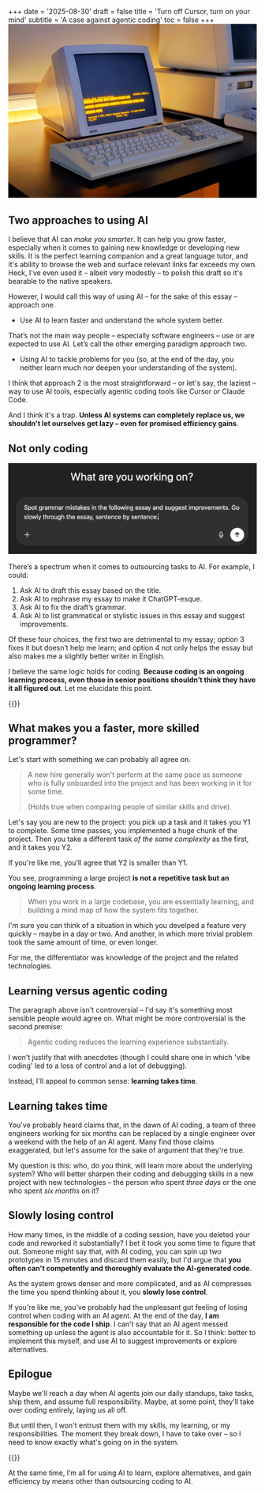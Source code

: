 +++
date = '2025-08-30'
draft = false
title = 'Turn off Cursor, turn on your mind'
subtitle = 'A case against agentic coding'
toc = false
+++
![Photo of VT320 terminal in ambient surroundings](vt320.jpg)

## Two approaches to using AI

I believe that AI can *make you smarter*. It can help you grow faster,
especially when it comes to gaining new knowledge or developing new skills. It
is the perfect learning companion and a great language tutor, and it's ability
to browse the web and surface relevant links far exceeds my own. Heck, I've
even used it – albeit very modestly – to polish this draft so it's bearable to
the native speakers.

However, I would call this way of using AI – for the sake of this essay –
approach one.

- Use AI to learn faster and understand the whole system better.

That’s not the main way people – especially software engineers – use or are
expected to use AI. Let’s call the other emerging paradigm approach two.

- Using AI to tackle problems for you (so, at the end of the day, you neither
  learn much nor deepen your understanding of the system).

I think that approach 2 is the most straightforward – or let's say, the laziest
– way to use AI tools, especially agentic coding tools like Cursor or Claude
Code.

And I think it's a trap. **Unless AI systems can completely replace us, we
shouldn't let ourselves get lazy – even for promised efficiency gains**.

## Not only coding

![Prompt: asking AI to rephrase the essay](prompt.png)

There’s a spectrum when it comes to outsourcing tasks to AI. For example, I could:

1. Ask AI to draft this essay based on the title.
2. Ask AI to rephrase my essay to make it ChatGPT-esque.
3. Ask AI to fix the draft’s grammar.
4. Ask AI to list grammatical or stylistic issues in this essay and suggest
   improvements.

Of these four choices, the first two are detrimental to my essay; option 3
fixes it but doesn’t help me learn; and option 4 not only helps the essay but
also makes me a slightly better writer in English.

I believe the same logic holds for coding. **Because coding is an ongoing
learning process, even those in senior positions shouldn’t think they have it
all figured out**. Let me elucidate this point.

{{<subscribe>}}

## What makes you a faster, more skilled programmer?

Let's start with something we can probably all agree on.

> A new hire generally won't perform at the same pace as someone who is fully
> onboarded into the project and has been working in it for some time.
>
> (Holds true when comparing people of similar skills and drive).

Let's say you are new to the project: you pick up a task and it takes you Y1 to
complete. Some time passes, you implemented a huge chunk of the project. Then
you take a different task *of the same complexity* as the first, and it takes
you Y2.

If you're like me, you'll agree that Y2 is smaller than Y1.

You see, programming a large project **is not a repetitive task but an ongoing
learning process**.

> When you work in a large codebase, you are essentially learning, and building a
> mind map of how the system fits together.

I'm sure you can think of a situation in which you develped a feature very
quickly – maybe in a day or two. And another, in which more trivial problem
took the same amount of time, or even longer.

For me, the differentiator was knowledge of the project and the related
technologies.

## Learning versus agentic coding

The paragraph above isn't controversial – I'd say it's something most sensible
people would agree on. What might be more controversial is the second premise:

> Agentic coding reduces the learning experience substantially.

I won't justify that with anecdotes (though I could share one in which 'vibe
coding' led to a loss of control and a lot of debugging).

Instead, I'll appeal to common sense: **learning takes time**.

## Learning takes time

You've probably heard claims that, in the dawn of AI coding, a team of three
engineers working for six months can be replaced by a single engineer over a
weekend with the help of an AI agent. Many find those claims exaggerated, but
let's assume for the sake of argument that they're true.

My question is this: who, do you think, will learn more about the underlying
system? Who will better sharpen their coding and debugging skills in a new
project with new technologies – the person who spent *three days* or the one
who spent *six months* on it?

## Slowly losing control

How many times, in the middle of a coding session, have you deleted your code
and reworked it substantially? I bet it took you some time to figure that out.
Someone might say that, with AI coding, you can spin up two prototypes in 15
minutes and discard them easily, but I'd argue that **you often can't
competently and thoroughly evaluate the AI-generated code**.

As the system grows denser and more complicated, and as AI compresses the time
you spend thinking about it, you **slowly lose control**.

If you're like me, you've probably had the unpleasant gut feeling of losing
control when coding with an AI agent. At the end of the day, **I am responsible
for the code I ship**. I can't say that an AI agent messed something up unless
the agent is also accountable for it. So I think: better to implement this
myself, and use AI to suggest improvements or explore alternatives.

## Epilogue

Maybe we'll reach a day when AI agents join our daily standups, take tasks,
ship them, and assume full responsibility. Maybe, at some point, they'll take
over coding entirely, laying us all off.

But until then, I won't entrust them with my skills, my learning, or my
responsibilities. The moment they break down, I have to take over – so I need
to know exactly what's going on in the system.

{{<subscribe>}}

At the same time, I’m all for using AI to learn, explore alternatives, and gain
efficiency by means other than outsourcing coding to AI.
